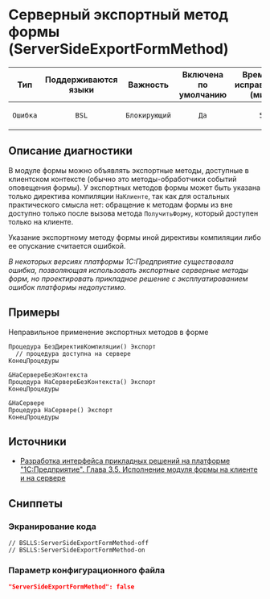 # Серверный экспортный метод формы (ServerSideExportFormMethod)

|   Тип    |    Поддерживаются<br>языки    |   Важность    |    Включена<br>по умолчанию    |    Время на<br>исправление (мин)    |                          Теги                          |
|:--------:|:-----------------------------:|:-------------:|:------------------------------:|:-----------------------------------:|:------------------------------------------------------:|
| `Ошибка` |             `BSL`             | `Блокирующий` |              `Да`              |                 `5`                 |       `error`<br>`unpredictable`<br>`suspicious`       |

<!-- Блоки выше заполняются автоматически, не трогать -->
## Описание диагностики
<!-- Описание диагностики заполняется вручную. Необходимо понятным языком описать смысл и схему работу -->

В модуле формы можно объявлять экспортные методы, доступные в клиентском контексте (обычно это методы-обработчики событий оповещения формы).
У экспортных методов формы может быть указана только директива компиляции `НаКлиенте`, так как для остальных практического смысла нет: обращение к методам формы из вне доступно только после вызова метода `ПолучитьФорму`, который доступен только на клиенте.

Указание экспортному методу формы иной директивы компиляции либо ее опускание считается ошибкой.

*В некоторых версиях платформы 1С:Предприятие существовала ошибка, позволяющая использовать экспортные серверные методы форм, но проектировать прикладное решение с эксплуатированием ошибок платформы недопустимо.*

## Примеры
<!-- В данном разделе приводятся примеры, на которые диагностика срабатывает, а также можно привести пример, как можно исправить ситуацию -->

Неправильное применение экспортных методов в форме 

```bsl
Процедура БезДирективКомпиляции() Экспорт
  // процедура доступна на сервере
КонецПроцедуры

&НаСервереБезКонтекста
Процедура НаСервереБезКонтекста() Экспорт
КонецПроцедуры

&НаСервере
Процедура НаСервере() Экспорт
КонецПроцедуры
```

## Источники
<!-- Необходимо указывать ссылки на все источники, из которых почерпнута информация для создания диагностики -->
<!-- Примеры источников

* Источник: [Стандарт: Тексты модулей](https://its.1c.ru/db/v8std#content:456:hdoc)
* Полезная информация: [Отказ от использования модальных окон](https://its.1c.ru/db/metod8dev#content:5272:hdoc)
* Источник: [Cognitive complexity, ver. 1.4](https://www.sonarsource.com/docs/CognitiveComplexity.pdf) -->

* [Разработка интерфейса прикладных решений на платформе "1С:Предприятие". Глава 3.5. Исполнение модуля формы на клиенте и на сервере](https://its.1c.ru/db/pubv8devui/content/191/hdoc)

## Сниппеты

<!-- Блоки ниже заполняются автоматически, не трогать -->
### Экранирование кода

```bsl
// BSLLS:ServerSideExportFormMethod-off
// BSLLS:ServerSideExportFormMethod-on
```

### Параметр конфигурационного файла

```json
"ServerSideExportFormMethod": false
```

